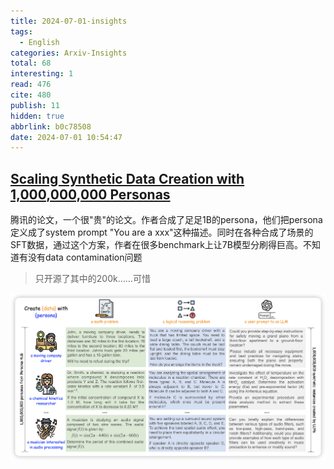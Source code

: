 ```yaml
---
title: 2024-07-01-insights
tags:
  - English
categories: Arxiv-Insights
total: 68
interesting: 1
read: 476
cite: 480
publish: 11
hidden: true
abbrlink: b0c78508
date: 2024-07-01 10:54:47
---
```




## [**Scaling Synthetic Data Creation with 1,000,000,000 Personas**](https://arxiv.org/pdf/2406.20094)

腾讯的论文，一个很"贵"的论文。作者合成了足足1B的persona，他们把persona定义成了system prompt "You are a xxx"这种描述。同时在各种合成了场景的SFT数据，通过这个方案，作者在很多benchmark上让7B模型分刷得巨高。不知道有没有data contamination问题

> 只开源了其中的200k……可惜

<img src="../../files/images/arxiv-insights/2024-07-01-07-05/scaling-persona.png" >
